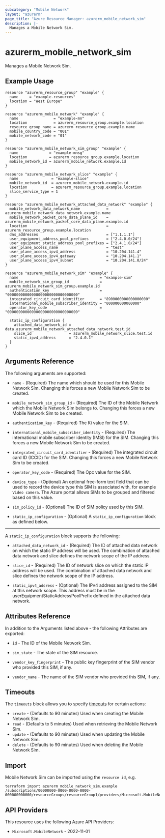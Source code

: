 ```yaml
---
subcategory: "Mobile Network"
layout: "azurerm"
page_title: "Azure Resource Manager: azurerm_mobile_network_sim"
description: |-
  Manages a Mobile Network Sim.
---
```


# azurerm_mobile_network_sim

Manages a Mobile Network Sim.

## Example Usage

```hcl
resource "azurerm_resource_group" "example" {
  name     = "example-resources"
  location = "West Europe"
}

resource "azurerm_mobile_network" "example" {
  name                = "example-mn"
  location            = azurerm_resource_group.example.location
  resource_group_name = azurerm_resource_group.example.name
  mobile_country_code = "001"
  mobile_network_code = "01"
}

resource "azurerm_mobile_network_sim_group" "example" {
  name              = "example-mnsg"
  location          = azurerm_resource_group.example.location
  mobile_network_id = azurerm_mobile_network.example.id
}

resource "azurerm_mobile_network_slice" "example" {
  name               = "example-slice"
  mobile_network_id  = azurerm_mobile_network.example.id
  location           = azurerm_resource_group.example.location
  slice_service_type = 1
}

resource "azurerm_mobile_network_attached_data_network" "example" {
  mobile_network_data_network_name            = azurerm_mobile_network_data_network.example.name
  mobile_network_packet_core_data_plane_id    = azurerm_mobile_network_packet_core_data_plane.example.id
  location                                    = azurerm_resource_group.example.location
  dns_addresses                               = ["1.1.1.1"]
  user_equipment_address_pool_prefixes        = ["2.4.0.0/24"]
  user_equipment_static_address_pool_prefixes = ["2.4.1.0/24"]
  user_plane_access_name                      = "test"
  user_plane_access_ipv4_address              = "10.204.141.4"
  user_plane_access_ipv4_gateway              = "10.204.141.1"
  user_plane_access_ipv4_subnet               = "10.204.141.0/24"
}

resource "azurerm_mobile_network_sim" "example" {
  name                                     = "example-sim"
  mobile_network_sim_group_id              = azurerm_mobile_network_sim_group.example.id
  authentication_key                       = "00000000000000000000000000000000"
  integrated_circuit_card_identifier       = "8900000000000000000"
  international_mobile_subscriber_identity = "000000000000000"
  operator_key_code                        = "00000000000000000000000000000000"

  static_ip_configuration {
    attached_data_network_id = data.azurerm_mobile_network_attached_data_network.test.id
    slice_id                 = azurerm_mobile_network_slice.test.id
    static_ipv4_address      = "2.4.0.1"
  }
}
```

## Arguments Reference

The following arguments are supported:

* `name` - (Required) The name which should be used for this Mobile Network Sim. Changing this forces a new Mobile Network Sim to be created.

* `mobile_network_sim_group_id` - (Required) The ID of the Mobile Network which the Mobile Network Sim belongs to. Changing this forces a new Mobile Network Sim to be created.

* `authentication_key` - (Required) The Ki value for the SIM.

* `international_mobile_subscriber_identity` - (Required) The international mobile subscriber identity (IMSI) for the SIM. Changing this forces a new Mobile Network Sim to be created.

* `integrated_circuit_card_identifier` - (Required) The integrated circuit card ID (ICCID) for the SIM. Changing this forces a new Mobile Network Sim to be created.

* `operator_key_code` - (Required) The Opc value for the SIM.

* `device_type` - (Optional) An optional free-form text field that can be used to record the device type this SIM is associated with, for example `Video camera`. The Azure portal allows SIMs to be grouped and filtered based on this value.

* `sim_policy_id` - (Optional) The ID of SIM policy used by this SIM.

* `static_ip_configuration` - (Optional) A `static_ip_configuration` block as defined below.

---

A `static_ip_configuration` block supports the following:

* `attached_data_network_id` - (Required) The ID of attached data network on which the static IP address will be used. The combination of attached data network and slice defines the network scope of the IP address.

* `slice_id` - (Required) The ID of network slice on which the static IP address will be used. The combination of attached data network and slice defines the network scope of the IP address.

* `static_ipv4_address` - (Optional) The IPv4 address assigned to the SIM at this network scope. This address must be in the userEquipmentStaticAddressPoolPrefix defined in the attached data network.


## Attributes Reference

In addition to the Arguments listed above - the following Attributes are exported:

* `id` - The ID of the Mobile Network Sim.

* `sim_state` - The state of the SIM resource.

* `vendor_key_fingerprint` - The public key fingerprint of the SIM vendor who provided this SIM, if any.

* `vendor_name` - The name of the SIM vendor who provided this SIM, if any.

## Timeouts

The `timeouts` block allows you to specify [timeouts](https://www.terraform.io/docs/configuration/resources.html#timeouts) for certain actions:

* `create` - (Defaults to 90 minutes) Used when creating the Mobile Network Sim.
* `read` - (Defaults to 5 minutes) Used when retrieving the Mobile Network Sim.
* `update` - (Defaults to 90 minutes) Used when updating the Mobile Network Sim.
* `delete` - (Defaults to 90 minutes) Used when deleting the Mobile Network Sim.

## Import

Mobile Network Sim can be imported using the `resource id`, e.g.

```shell
terraform import azurerm_mobile_network_sim.example /subscriptions/00000000-0000-0000-0000-000000000000/resourceGroups/resourceGroup1/providers/Microsoft.MobileNetwork/simGroups/simGroup1/sims/sim1
```

## API Providers
<!-- This section is generated, changes will be overwritten -->
This resource uses the following Azure API Providers:

* `Microsoft.MobileNetwork` - 2022-11-01
